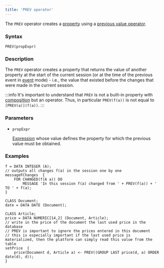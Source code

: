 ```yaml
---
title: 'PREV operator'
---
```


The `PREV` operator creates a [property](Properties.md) using a [previous value operator](Previous_value_PREV_.md).

### Syntax

    PREV(propExpr)

### Description

The `PREV` operator creates a property that returns the value of another property at the start of the current session (or at the time of the previous event in [event](Events.md#change) mode) - i.e., the value that existed before the changes that were made in the current session.


:::info
It's important to understand that `PREV` is not a built-in property with [composition](Composition_JOIN_.md) but an operator. Thus, in particular `PREV(f(a))` is not equal to `[PREV(a)](f(a))`.
:::

### Parameters

- `propExpr`

    [Expression](Expression.md) whose value defines the property for which the previous value must be obtained.

### Examples

```lsf
f = DATA INTEGER (A);
// outputs all changes f(a) in the session one by one
messageFChanges  {
    FOR CHANGED(f(A a)) DO
        MESSAGE 'In this session f(a) changed from ' + PREV(f(a)) + ' TO ' + f(a);
}

CLASS Document;
date = DATA DATE (Document);

CLASS Article;
price = DATA NUMERIC[14,2] (Document, Article);
// write in the price of the document the last used price in the database
// PREV is important to ignore the prices entered in this document
// this is especially important if the last used price is materialized, then the platform can simply read this value from the table
setPrice  {
    price(Document d, Article a) <- PREV((GROUP LAST price(d, a) ORDER date(d), d));
}
```
